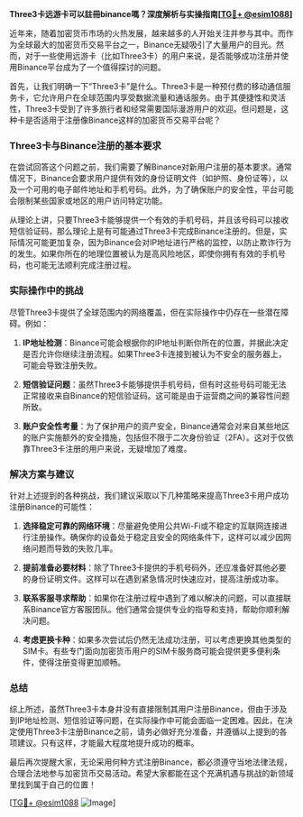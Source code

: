 **Three3卡远游卡可以註冊binance嗎？深度解析与实操指南[[TG💪+ @esim1088](https://t.me/s/esim1088)]**

近年来，随着加密货币市场的火热发展，越来越多的人开始关注并参与其中。而作为全球最大的加密货币交易平台之一，Binance无疑吸引了大量用户的目光。然而，对于一些使用远游卡（比如Three3卡）的用户来说，是否能够成功注册并使用Binance平台成为了一个值得探讨的问题。

首先，让我们明确一下“Three3卡”是什么。Three3卡是一种预付费的移动通信服务卡，它允许用户在全球范围内享受数据流量和通话服务。由于其便捷性和灵活性，Three3卡受到了许多旅行者和经常需要国际漫游用户的欢迎。但问题是，这种卡是否适用于注册像Binance这样的加密货币交易平台呢？

### Three3卡与Binance注册的基本要求

在尝试回答这个问题之前，我们需要了解Binance对新用户注册的基本要求。通常情况下，Binance会要求用户提供有效的身份证明文件（如护照、身份证等），以及一个可用的电子邮件地址和手机号码。此外，为了确保账户的安全性，平台可能会限制某些国家或地区的用户访问特定功能。

从理论上讲，只要Three3卡能够提供一个有效的手机号码，并且该号码可以接收短信验证码，那么理论上是有可能通过Three3卡完成Binance注册的。但是，实际情况可能更加复杂，因为Binance会对IP地址进行严格的监控，以防止欺诈行为的发生。如果你所在的地理位置被认为是高风险地区，即使你拥有有效的手机号码，也可能无法顺利完成注册过程。

### 实际操作中的挑战

尽管Three3卡提供了全球范围内的网络覆盖，但在实际操作中仍存在一些潜在障碍。例如：

1. **IP地址检测**：Binance可能会根据你的IP地址判断你所在的位置，并据此决定是否允许你继续注册流程。如果Three3卡连接到被认为不安全的服务器上，可能会导致注册失败。
   
2. **短信验证问题**：虽然Three3卡能够提供手机号码，但有时这些号码可能无法正常接收来自Binance的短信验证码。这可能是由于运营商之间的兼容性问题所致。

3. **账户安全性考量**：为了保护用户的资产安全，Binance通常会对来自某些地区的账户实施额外的安全措施，包括但不限于二次身份验证（2FA）。这对于仅依靠Three3卡注册的用户来说，无疑增加了难度。

### 解决方案与建议

针对上述提到的各种挑战，我们建议采取以下几种策略来提高Three3卡用户成功注册Binance的可能性：

1. **选择稳定可靠的网络环境**：尽量避免使用公共Wi-Fi或不稳定的互联网连接进行注册操作。确保你的设备处于稳定且安全的网络条件下，这样可以减少因网络问题而导致的失败几率。

2. **提前准备必要材料**：除了Three3卡提供的手机号码外，还应准备好其他必要的身份证明文件。这样可以在遇到紧急情况时快速应对，提高注册成功率。

3. **联系客服寻求帮助**：如果你在注册过程中遇到了难以解决的问题，可以直接联系Binance官方客服团队。他们通常会提供专业的指导和支持，帮助你顺利解决问题。

4. **考虑更换卡种**：如果多次尝试后仍然无法成功注册，可以考虑更换其他类型的SIM卡。有些专门面向加密货币用户的SIM卡服务商可能会提供更多便利条件，使得注册变得更加顺畅。

### 总结

综上所述，虽然Three3卡本身并没有直接限制其用户注册Binance，但由于涉及到IP地址检测、短信验证等问题，在实际操作中可能会面临一定困难。因此，在决定使用Three3卡注册Binance之前，请务必做好充分准备，并遵循以上提到的各项建议。只有这样，才能最大程度地提升成功的概率。

最后再次提醒大家，无论采用何种方式注册Binance，都必须遵守当地法律法规，合理合法地参与加密货币交易活动。希望大家都能在这个充满机遇与挑战的新领域里找到属于自己的位置！

[[TG💪+ @esim1088](https://t.me/s/esim1088) ![Image](https://i.postimg.cc/4NQfJmqS/Snipaste-2025-05-13-00-14-12.png)]